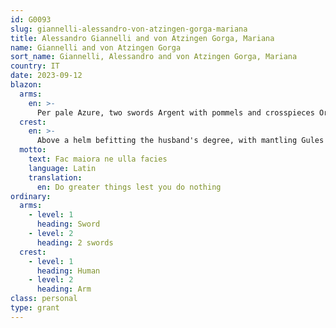 ```yaml
---
id: G0093
slug: giannelli-alessandro-von-atzingen-gorga-mariana
title: Alessandro Giannelli and von Atzingen Gorga, Mariana
name: Giannelli and von Atzingen Gorga
sort_name: Giannelli, Alessandro and von Atzingen Gorga, Mariana
country: IT
date: 2023-09-12
blazon:
  arms:
    en: >-
      Per pale Azure, two swords Argent with pommels and crosspieces Or crossed in saltire supporting an oil lamp (oleum lucerna) of the Last, its eyelet of the Second enflamed of three proper; and Gules at nombril a barbel naiant of the Second between in chief a fleur-de-lys of the Third and in base a trimount Vert (VON ATZINGEN GORGA).
  crest:
    en: >-
      Above a helm befitting the husband's degree, with mantling Gules doubled Or, is set for a crest upon a wreath of the liveries, in fess a mailed arm proper holding in pale a cross tau of olive wood proper.
  motto:
    text: Fac maiora ne ulla facies
    language: Latin
    translation:
      en: Do greater things lest you do nothing
ordinary:
  arms:
    - level: 1
      heading: Sword
    - level: 2
      heading: 2 swords
  crest:
    - level: 1
      heading: Human
    - level: 2
      heading: Arm
class: personal
type: grant
---
```

